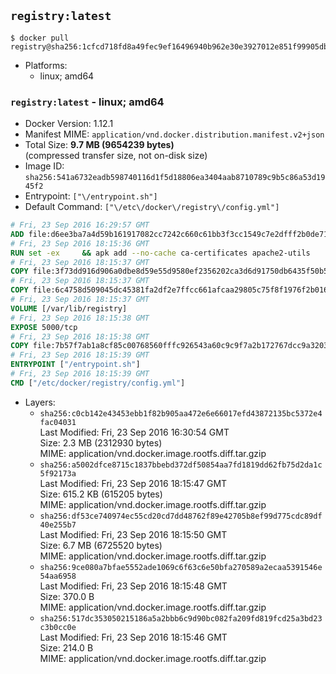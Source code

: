 ## `registry:latest`

```console
$ docker pull registry@sha256:1cfcd718fd8a49fec9ef16496940b962e30e3927012e851f99905db55f1f4199
```

-	Platforms:
	-	linux; amd64

### `registry:latest` - linux; amd64

-	Docker Version: 1.12.1
-	Manifest MIME: `application/vnd.docker.distribution.manifest.v2+json`
-	Total Size: **9.7 MB (9654239 bytes)**  
	(compressed transfer size, not on-disk size)
-	Image ID: `sha256:541a6732eadb598740116d1f5d18806ea3404aab8710789c9b5c86a53d1945f2`
-	Entrypoint: `["\/entrypoint.sh"]`
-	Default Command: `["\/etc\/docker\/registry\/config.yml"]`

```dockerfile
# Fri, 23 Sep 2016 16:29:57 GMT
ADD file:d6ee3ba7a4d59b161917082cc7242c660c61bb3f3cc1549c7e2dfff2b0de7104 in / 
# Fri, 23 Sep 2016 18:15:36 GMT
RUN set -ex     && apk add --no-cache ca-certificates apache2-utils
# Fri, 23 Sep 2016 18:15:37 GMT
COPY file:3f73dd916d906a0dbe8d59e55d9580ef2356202ca3d6d91750db6435f50b5e7b in /bin/registry 
# Fri, 23 Sep 2016 18:15:37 GMT
COPY file:6c4758d509045dc45381fa2df2e7ffcc661afcaa29805c75f8f1976f2b016db8 in /etc/docker/registry/config.yml 
# Fri, 23 Sep 2016 18:15:37 GMT
VOLUME [/var/lib/registry]
# Fri, 23 Sep 2016 18:15:38 GMT
EXPOSE 5000/tcp
# Fri, 23 Sep 2016 18:15:38 GMT
COPY file:7b57f7ab1a8cf85c00768560fffc926543a60c9c9f7a2b172767dcc9a3203394 in /entrypoint.sh 
# Fri, 23 Sep 2016 18:15:39 GMT
ENTRYPOINT ["/entrypoint.sh"]
# Fri, 23 Sep 2016 18:15:39 GMT
CMD ["/etc/docker/registry/config.yml"]
```

-	Layers:
	-	`sha256:c0cb142e43453ebb1f82b905aa472e6e66017efd43872135bc5372e4fac04031`  
		Last Modified: Fri, 23 Sep 2016 16:30:54 GMT  
		Size: 2.3 MB (2312930 bytes)  
		MIME: application/vnd.docker.image.rootfs.diff.tar.gzip
	-	`sha256:a5002dfce8715c1837bbebd372df50854aa7fd1819dd62fb75d2da1c5f92173a`  
		Last Modified: Fri, 23 Sep 2016 18:15:47 GMT  
		Size: 615.2 KB (615205 bytes)  
		MIME: application/vnd.docker.image.rootfs.diff.tar.gzip
	-	`sha256:df53ce740974ec55cd20cd7dd48762f89e42705b8ef99d775cdc89df40e255b7`  
		Last Modified: Fri, 23 Sep 2016 18:15:50 GMT  
		Size: 6.7 MB (6725520 bytes)  
		MIME: application/vnd.docker.image.rootfs.diff.tar.gzip
	-	`sha256:9ce080a7bfae5552ade1069c6f63c6e50bfa270589a2ecaa5391546e54aa6958`  
		Last Modified: Fri, 23 Sep 2016 18:15:48 GMT  
		Size: 370.0 B  
		MIME: application/vnd.docker.image.rootfs.diff.tar.gzip
	-	`sha256:517dc353050215186a5a2bbb6c9d90bc082fa209fd819fcd25a3bd23c3b0cc0e`  
		Last Modified: Fri, 23 Sep 2016 18:15:46 GMT  
		Size: 214.0 B  
		MIME: application/vnd.docker.image.rootfs.diff.tar.gzip
